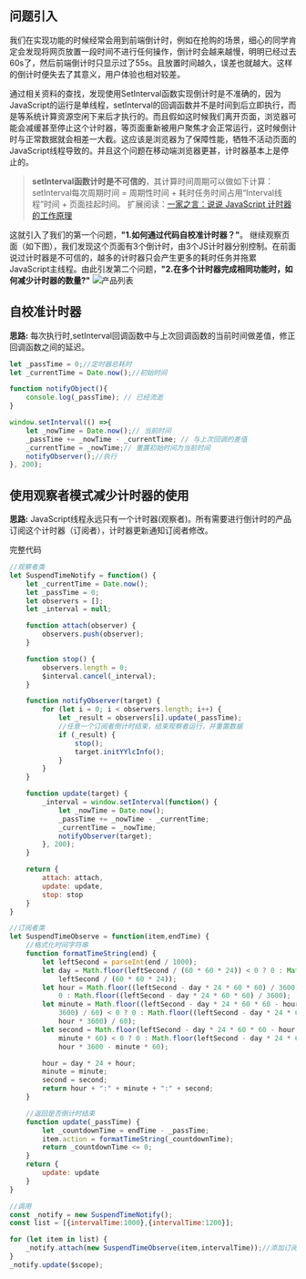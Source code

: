## 问题引入

我们在实现功能的时候经常会用到前端倒计时，例如在抢购的场景，细心的同学肯定会发现将网页放置一段时间不进行任何操作，倒计时会越来越慢，明明已经过去60s了，然后前端倒计时只显示过了55s。且放置时间越久，误差也就越大。这样的倒计时便失去了其意义，用户体验也相对较差。 

通过相关资料的查找，发现使用SetInterval函数实现倒计时是不准确的，因为JavaScript的运行是单线程，setInterval的回调函数并不是时间到后立即执行，而是等系统计算资源空闲下来后才执行的。而且假如这时候我们离开页面，浏览器可能会减缓甚至停止这个计时器，等页面重新被用户聚焦才会正常运行，这时候倒计时与正常数据就会相差一大截。这应该是浏览器为了保障性能，牺牲不活动页面的JavaScript线程导致的。并且这个问题在移动端浏览器更甚，计时器基本上是停止的。

> **setInterval函数计时是不可信的**，其计算时间周期可以做如下计算： 
setInterval每次周期时间 = 周期性时间 + 耗时任务时间占用“Interval线程”时间 + 页面挂起时间。 
扩展阅读：[一家之言：说说 JavaScript 计时器的工作原理](http://www.daqianduan.com/1112.html)

这就引入了我们的第一个问题，**"1.如何通过代码自校准计时器？"**。 
继续观察页面（如下图），我们发现这个页面有3个倒计时，由3个JS计时器分别控制。在前面说过计时器是不可信的，越多的计时器只会产生更多的耗时任务并拖累JavaScript主线程。由此引发第二个问题，**"2.在多个计时器完成相同功能时，如何减少计时器的数量?"**
![产品列表](/blog/assets/img/setInterval.png) 

## 自校准计时器
**思路:** 每次执行时,setInterval回调函数中与上次回调函数的当前时间做差值，修正回调函数之间的延迟。

``` javascript
let _passTime = 0;//定时器总耗时
let _currentTime = Date.now();//初始时间

function notifyObject(){
    console.log(_passTime); // 已经流逝
}

window.setInterval(() =>{
    let _nowTime = Date.now();// 当前时间
    _passTime += _nowTime - _currentTime; // 与上次回调的差值
    _currentTime = _nowTime;// 重置初始时间为当前时间
    notifyObserver();//执行
}, 200);
```

## 使用观察者模式减少计时器的使用
**思路:** JavaScript线程永远只有一个计时器(观察者)。所有需要进行倒计时的产品订阅这个计时器（订阅者），计时器更新通知订阅者修改。

完整代码

``` javascript
//观察者类
let SuspendTimeNotify = function() {
    let _currentTime = Date.now();
    let _passTime = 0;
    let observers = [];
    let _interval = null;

    function attach(observer) {
        observers.push(observer);
    }

    function stop() {
        observers.length = 0;
        $interval.cancel(_interval);
    }

    function notifyObserver(target) {
        for (let i = 0; i < observers.length; i++) {
            let _result = observers[i].update(_passTime);
            //任意一个订阅者倒计时结束，结束观察者运行，并重置数据
            if (_result) {
                stop();
                target.initYYlcInfo();
            }
        }
    }

    function update(target) {
        _interval = window.setInterval(function() {
            let _nowTime = Date.now();
            _passTime += _nowTime - _currentTime;
            _currentTime = _nowTime;
            notifyObserver(target);
        }, 200);
    }

    return {
        attach: attach,
        update: update,
        stop: stop
    }
}

//订阅者类
let SuspendTimeObserve = function(item,endTime) {
    //格式化时间字符串
    function formatTimeString(end) {
        let leftSecond = parseInt(end / 1000);
        let day = Math.floor(leftSecond / (60 * 60 * 24)) < 0 ? 0 : Math.floor(
            leftSecond / (60 * 60 * 24));
        let hour = Math.floor((leftSecond - day * 24 * 60 * 60) / 3600) < 0 ?
            0 : Math.floor((leftSecond - day * 24 * 60 * 60) / 3600);
        let minute = Math.floor((leftSecond - day * 24 * 60 * 60 - hour *
            3600) / 60) < 0 ? 0 : Math.floor((leftSecond - day * 24 * 60 * 60 -
            hour * 3600) / 60);
        let second = Math.floor(leftSecond - day * 24 * 60 * 60 - hour * 3600 -
            minute * 60) < 0 ? 0 : Math.floor(leftSecond - day * 24 * 60 * 60 -
            hour * 3600 - minute * 60);

        hour = day * 24 + hour;
        minute = minute;
        second = second;
        return hour + ":" + minute + ":" + second;
    }

    //返回是否倒计时结束
    function update(_passTime) {
        let _countdownTime = endTime - _passTime;
        item.action = formatTimeString(_countdownTime);
        return _countdownTime <= 0;
    }
    return {
        update: update
    }
}

//调用
const _notify = new SuspendTimeNotify();
const list = [{intervalTime:1000},{intervalTime:1200}];

for (let item in list) {
    _notify.attach(new SuspendTimeObserve(item,intervalTime));//添加订阅
}
_notify.update($scope);
```


